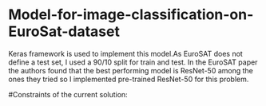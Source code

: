 # Model-for-image-classification-on-EuroSat-dataset

Keras framework is used to implement this model.As EuroSAT does not define a test set, I used a 90/10 split for train and test. In the EuroSAT paper the authors found that the best performing model is ResNet-50 among the ones they tried so I implemented pre-trained ResNet-50 for this problem.

#Constraints of the current solution:

